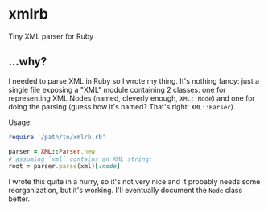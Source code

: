 # xmlrb
Tiny XML parser for Ruby

## ...why?
I needed to parse XML in Ruby so I wrote my thing. It's nothing fancy: just a single file
exposing a "XML" module containing 2 classes: one for representing XML Nodes (named, cleverly
enough, `XML::Node`) and one for doing the parsing (guess how it's named? That's right: 
`XML::Parser`).

Usage:

```ruby
require '/path/to/xmlrb.rb'

parser = XML::Parser.new
# assuming `xml` contains an XML string:
root = parser.parse(xml)[:node]
```

I wrote this quite in a hurry, so it's not very nice and it probably needs some
reorganization, but it's working. I'll eventually document the `Node` class better.

